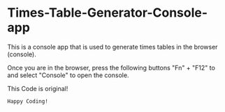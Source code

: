 # Times-Table-Generator-Console-app
This is a console app that is used to generate times tables in the browser (console).

Once you are in the browser, press the following buttons "Fn" + "F12" to and select "Console" to open the console.

This Code is original!

```
Happy Coding!
```
